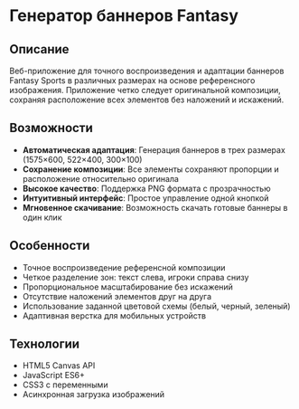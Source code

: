 # Генератор баннеров Fantasy

## Описание

Веб-приложение для точного воспроизведения и адаптации баннеров Fantasy Sports в различных размерах на основе референсного изображения. Приложение четко следует оригинальной композиции, сохраняя расположение всех элементов без наложений и искажений.

## Возможности

- **Автоматическая адаптация**: Генерация баннеров в трех размерах (1575×600, 522×400, 300×100)
- **Сохранение композиции**: Все элементы сохраняют пропорции и расположение относительно оригинала
- **Высокое качество**: Поддержка PNG формата с прозрачностью
- **Интуитивный интерфейс**: Простое управление одной кнопкой
- **Мгновенное скачивание**: Возможность скачать готовые баннеры в один клик

## Особенности

- Точное воспроизведение референсной композиции
- Четкое разделение зон: текст слева, игроки справа снизу
- Пропорциональное масштабирование без искажений
- Отсутствие наложений элементов друг на друга
- Использование заданной цветовой схемы (белый, черный, зеленый)
- Адаптивная верстка для мобильных устройств

## Технологии

- HTML5 Canvas API
- JavaScript ES6+
- CSS3 с переменными
- Асинхронная загрузка изображений 